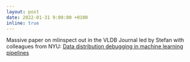 ```yaml
---
layout: post
date: 2022-01-31 9:00:00 +0100
inline: true
---
```


Massive paper on mlinspect out in the VLDB Journal led by Stefan with colleagues from NYU: [Data distribution debugging in machine learning pipelines](https://stefan-grafberger.com/mlinspect-journal.pdf)